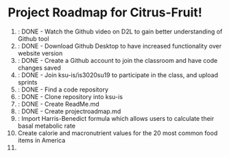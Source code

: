 # Project Roadmap for Citrus-Fruit!
1. : DONE - Watch the Github video on D2L to gain better understanding of Github tool
2. : DONE - Download Github Desktop to have increased functionality over website version 
3. : DONE - Create a Github account to join the classroom and have code changes saved 
4. : DONE - Join ksu-is/is3020su19 to participate in the class, and upload sprints
5. : DONE - Find a code repository 
6. : DONE - Clone repository into ksu-is 
7. : DONE - Create ReadMe.md
8. : DONE - Create projectroadmap.md 
9. : Import Harris-Benedict formula which allows users to calculate their basal metabolic rate
10. Create calorie and macronutrient values for the 20 most common food items in America
11. 
